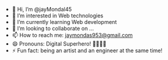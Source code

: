 - 👋 Hi, I’m @jayMondal45
- 👀 I’m interested in Web technologies
- 🌱 I’m currently learning Web development
- 💞️ I’m looking to collaborate on ...
- 📫 How to reach me: jaymondas953@gmail.com
- 😄 Pronouns: Digital Superhero! 🦸‍♂️🦸‍♀️
- ⚡ Fun fact: being an artist and an engineer at the same time!

<!---
jayMondal45/jayMondal45 is a ✨ special ✨ repository because its `README.md` (this file) appears on your GitHub profile.
You can click the Preview link to take a look at your changes.
--->
